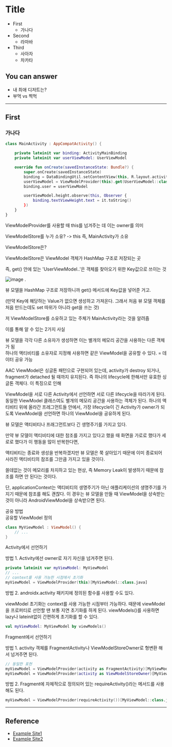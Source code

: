 # Title
<!--Table of Contents-->
- First
    - 가나다
- Second
    - 라마바
- Third
    - 사아자
    - 차카타

<!-- 어떤 질문을 대답할 수 있어야 하는지-->
## You can answer
- 내 최애 디저트는?
- 부먹 vs 찍먹

<!--Contents-->

---
## First
### 가나다
```Kotlin
class MainActivity : AppCompatActivity() {

    private lateinit var binding: ActivityMainBinding
    private lateinit var userViewModel: UserViewModel

    override fun onCreate(savedInstanceState: Bundle?) {
        super.onCreate(savedInstanceState)
        binding = DataBindingUtil.setContentView(this, R.layout.activity_main)
        userViewModel = ViewModelProvider(this).get(UserViewModel::class.java)
        binding.user = userViewModel

        userViewModel.height.observe(this, Observer {
            binding.textViewHeight.text = it.toString()
        })
    }
}
```

ViewModelProvider를 사용할 때 this를 넘겨주는 데 이는 owner를 의미

ViewModelStore를 누가 소유? -> this 즉, MainActivity가 소유

 ViewModelStore은?

ViewModelStore은 ViewModel 객체가 HashMap 구조로 저장되는 곳

즉, get() 안에 있는 'UserViewModel..'은 객체를 찾아오기 위한 Key값으로 쓰이는 것

![image](https://user-images.githubusercontent.com/22022393/128698881-00daa0cb-205a-4570-a1bd-e51c935ba200.png)
.

뷰 모델을 HashMap 구조로 저장하니까 get() 메서드에 Key값을 넣어준 거고.

(만약 Key에 해당하는 Value가 없으면 생성하고 가져온다. 그래서 처음 뷰 모델 객체를 처음 만드는데도 set 따위가 아니라 get을 쓰는 것)

저 ViewModelStore를 소유하고 있는 주체가 MainActivity라는 것을 알려줌

이를 통해 알 수 있는 2가지 사실

뷰 모델을 각각 다른 소유자가 생성하면 이는 별개의 메모리 공간을 사용하는 다른 객체가 됨  
하나의 액티비티를 소유자로 지정해 사용하면 같은 ViewModel을 공유할 수 있다. = 데이터 공유 가능  

AAC ViewModel은 싱글톤 패턴으로 구현되어 있는데, activity가 destroy 되거나, fragment가 detached 될 때까지 유지된다. 즉 하나의 lifecycle에 한해서만 유효한 싱글톤 객체다. 이 특징으로 인해

ViewModel을 서로 다른 Activity에서 선언하면 서로 다른 lifecycle을 따라가게 된다. 동일한 ViewModel 클래스여도 별개의 메모리 공간을 사용하는 객체가 된다.
하나의 액티비티 위에 올라간 프레그먼트들 안에서, 가장 lifecycle이 긴 Activity가 owner가 되도록 ViewModel을 선언하면 하나의 ViewModel을 공유하게 된다.


뷰 모델은 액티비티나 프래그먼트보다 긴 생명주기를 가지고 있다.  

만약 뷰 모델이 액티비티에 대한 참조를 가지고 있다고 했을 때 화면을 가로로 했다가 세로로 했다가 이 행동을 많이 반복한다면,

액티비티는 종료와 생성을 반복하겠지만 뷰 모델은 쭉 살아있기 때문에 이미 종료되어 사라진 액티비티의 참조를 그만큼 가지고 있을 것이다.  

쓸데없는 것이 메모리를 차지하고 있는 현상, 즉 Memory Leak이 발생하기 때문에 참조를 하면 안 된다는 것이다.  

단, applicationContext는 액티비티의 생명주기가 아닌 애플리케이션의 생명주기를 가지기 때문에 참조를 해도 괜찮다. 이 경우는 뷰 모델을 만들 때 ViewModel을 상속받는 것이 아니라 AndroidViewModel을 상속받으면 된다.



공유 방법  
공유할 ViewModel 정의  

```Kotlin
class MyViewModel : ViewModel() {
    // ...
}
```

Activity에서 선언하기

방법 1. Activity에선 owner로 자기 자신을 넘겨주면 된다.

```Kotlin
private lateinit var myViewModel: MyViewModel
// ...
// context를 사용 가능한 시점에서 초기화
myViewModel = ViewModelProvider(this)[MyViewModel::class.java]
```

방법 2. androidx.activity 패키지에 정의된 함수를 사용할 수도 있다.

viewModel 초기화는 context를 사용 가능한 시점부터 가능하다. 때문에 viewModel을 프로퍼티로 선언할 땐 보통 지연 초기화를 하게 된다. viewModels()를 사용하면 lazy나 lateinit없이 간편하게 초기화를 할 수 있다.

```Kotlin
val myViewModel: MyViewModel by viewModels()
```

Fragment에서 선언하기

방법 1. activity 객체를 FragmentActivity나 ViewModelStoreOwner로 형변환 해서 넘겨주면 된다.

```Kotlin
// 동일한 표현
myViewModel = ViewModelProvider(activity as FragmentActivity)[MyViewModel::class.java]
myViewModel = ViewModelProvider(activity as ViewModelStoreOwner)[MyViewModel::class.java]
```

방법 2. Fragment에 자체적으로 정의되어 있는 requireActivity()라는 메서드를 사용해도 된다.

```Kotlin
myViewModel = ViewModelProvider(requireActivity())[MyViewModel::class.java]
```


---
## Reference
- [Example Site1](www.google.com)
- [Example Site2](www.google.com)
